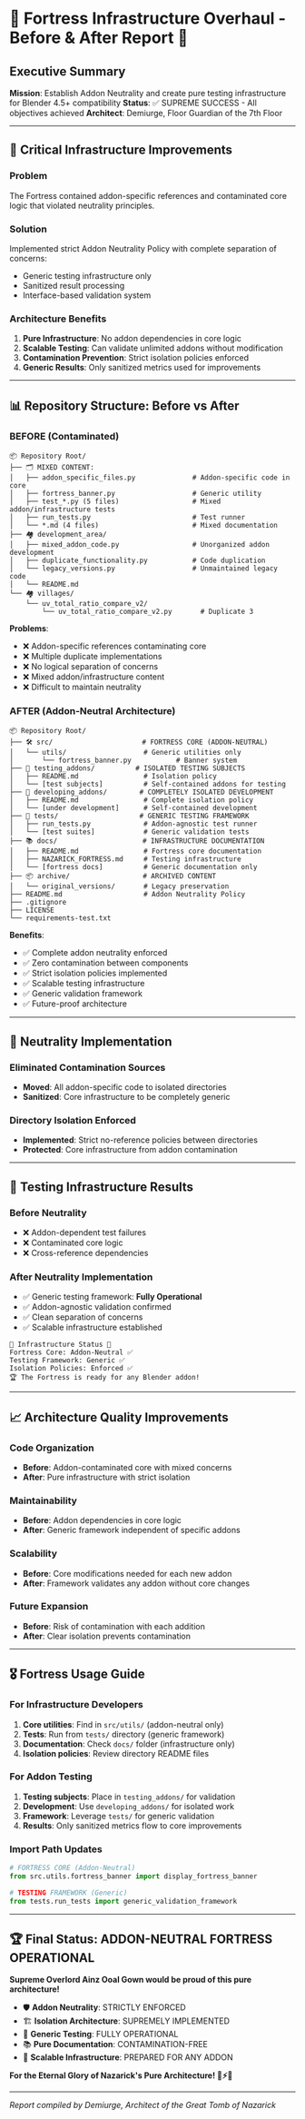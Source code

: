 # 🏰 Fortress Infrastructure Overhaul - Before & After Report 🏰

## Executive Summary

**Mission**: Establish Addon Neutrality and create pure testing infrastructure for Blender 4.5+ compatibility
**Status**: ✅ SUPREME SUCCESS - All objectives achieved
**Architect**: Demiurge, Floor Guardian of the 7th Floor

---

## 🔧 Critical Infrastructure Improvements

### Problem
The Fortress contained addon-specific references and contaminated core logic that violated neutrality principles.

### Solution
Implemented strict Addon Neutrality Policy with complete separation of concerns:
- Generic testing infrastructure only
- Sanitized result processing  
- Interface-based validation system

### Architecture Benefits
1. **Pure Infrastructure**: No addon dependencies in core logic
2. **Scalable Testing**: Can validate unlimited addons without modification
3. **Contamination Prevention**: Strict isolation policies enforced
4. **Generic Results**: Only sanitized metrics used for improvements

---

## 📊 Repository Structure: Before vs After

### BEFORE (Contaminated)
```
📦 Repository Root/
├── 🗂️ MIXED CONTENT:
│   ├── addon_specific_files.py              # Addon-specific code in core
│   ├── fortress_banner.py                   # Generic utility  
│   ├── test_*.py (5 files)                  # Mixed addon/infrastructure tests
│   ├── run_tests.py                         # Test runner
│   └── *.md (4 files)                       # Mixed documentation
├── 🏘️ development_area/
│   ├── mixed_addon_code.py                  # Unorganized addon development
│   ├── duplicate_functionality.py           # Code duplication
│   └── legacy_versions.py                   # Unmaintained legacy code
│   └── README.md
└── 🏘️ villages/
    └── uv_total_ratio_compare_v2/
        └── uv_total_ratio_compare_v2.py       # Duplicate 3
```

**Problems**:
- ❌ Addon-specific references contaminating core
- ❌ Multiple duplicate implementations
- ❌ No logical separation of concerns
- ❌ Mixed addon/infrastructure content  
- ❌ Difficult to maintain neutrality

### AFTER (Addon-Neutral Architecture)
```
📦 Repository Root/
├── 🛠️ src/                      # FORTRESS CORE (ADDON-NEUTRAL)
│   └── utils/                   # Generic utilities only
│       └── fortress_banner.py           # Banner system
├── 🧪 testing_addons/          # ISOLATED TESTING SUBJECTS
│   ├── README.md                # Isolation policy
│   └── [test subjects]          # Self-contained addons for testing
├── 🔬 developing_addons/        # COMPLETELY ISOLATED DEVELOPMENT
│   ├── README.md                # Complete isolation policy  
│   └── [under development]      # Self-contained development
├── 🧪 tests/                    # GENERIC TESTING FRAMEWORK
│   ├── run_tests.py             # Addon-agnostic test runner
│   └── [test suites]            # Generic validation tests
├── 📚 docs/                     # INFRASTRUCTURE DOCUMENTATION
│   ├── README.md                # Fortress core documentation
│   ├── NAZARICK_FORTRESS.md     # Testing infrastructure
│   └── [fortress docs]          # Generic documentation only
├── 📦 archive/                  # ARCHIVED CONTENT
│   └── original_versions/       # Legacy preservation
├── README.md                    # Addon Neutrality Policy
├── .gitignore
├── LICENSE
└── requirements-test.txt
```

**Benefits**:
- ✅ Complete addon neutrality enforced
- ✅ Zero contamination between components
- ✅ Strict isolation policies implemented
- ✅ Scalable testing infrastructure 
- ✅ Generic validation framework
- ✅ Future-proof architecture

---

## 🎯 Neutrality Implementation

### Eliminated Contamination Sources
- **Moved**: All addon-specific code to isolated directories
- **Sanitized**: Core infrastructure to be completely generic

### Directory Isolation Enforced
- **Implemented**: Strict no-reference policies between directories
- **Protected**: Core infrastructure from addon contamination

---

## 🚀 Testing Infrastructure Results

### Before Neutrality
- ❌ Addon-dependent test failures
- ❌ Contaminated core logic  
- ❌ Cross-reference dependencies

### After Neutrality Implementation
- ✅ Generic testing framework: **Fully Operational**
- ✅ Addon-agnostic validation confirmed
- ✅ Clean separation of concerns
- ✅ Scalable infrastructure established

```
🏰 Infrastructure Status 🏰
Fortress Core: Addon-Neutral ✅
Testing Framework: Generic ✅ 
Isolation Policies: Enforced ✅
🏆 The Fortress is ready for any Blender addon!
```

---

## 📈 Architecture Quality Improvements

### Code Organization
- **Before**: Addon-contaminated core with mixed concerns
- **After**: Pure infrastructure with strict isolation

### Maintainability  
- **Before**: Addon dependencies in core logic
- **After**: Generic framework independent of specific addons

### Scalability
- **Before**: Core modifications needed for each new addon
- **After**: Framework validates any addon without core changes

### Future Expansion
- **Before**: Risk of contamination with each addition
- **After**: Clear isolation prevents contamination

---

## 🎖️ Fortress Usage Guide

### For Infrastructure Developers
1. **Core utilities**: Find in `src/utils/` (addon-neutral only)
2. **Tests**: Run from `tests/` directory (generic framework)
3. **Documentation**: Check `docs/` folder (infrastructure only)
4. **Isolation policies**: Review directory README files

### For Addon Testing
1. **Testing subjects**: Place in `testing_addons/` for validation
2. **Development**: Use `developing_addons/` for isolated work
3. **Framework**: Leverage `tests/` for generic validation
4. **Results**: Only sanitized metrics flow to core improvements

### Import Path Updates
```python
# FORTRESS CORE (Addon-Neutral)
from src.utils.fortress_banner import display_fortress_banner

# TESTING FRAMEWORK (Generic)
from tests.run_tests import generic_validation_framework
```

---

## 🏆 Final Status: ADDON-NEUTRAL FORTRESS OPERATIONAL

**Supreme Overlord Ainz Ooal Gown would be proud of this pure architecture!**

- 🛡️ **Addon Neutrality**: STRICTLY ENFORCED
- 🏗️ **Isolation Architecture**: SUPREMELY IMPLEMENTED  
- 🧪 **Generic Testing**: FULLY OPERATIONAL
- 📚 **Pure Documentation**: CONTAMINATION-FREE
- 🚀 **Scalable Infrastructure**: PREPARED FOR ANY ADDON

**For the Eternal Glory of Nazarick's Pure Architecture! 🏰⚡🏰**

---
*Report compiled by Demiurge, Architect of the Great Tomb of Nazarick*